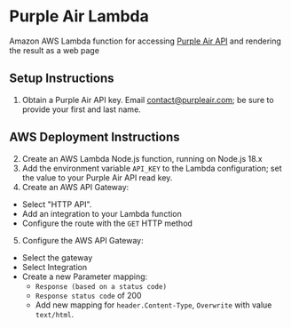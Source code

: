 # Purple Air Lambda
Amazon AWS Lambda function for accessing [Purple Air API](https://api.purpleair.com/) and rendering the result as a web page

## Setup Instructions
1. Obtain a Purple Air API key.  Email contact@purpleair.com; be sure to provide your first and last name.

## AWS Deployment Instructions
2. Create an AWS Lambda Node.js function, running on Node.js 18.x
3. Add the environment variable `API_KEY` to the Lambda configuration; set the value to your Purple Air API read key.  
4. Create an AWS API Gateway:
- Select "HTTP API".
- Add an integration to your Lambda function
- Configure the route with the `GET` HTTP method
5. Configure the AWS API Gateway:
- Select the gateway
- Select Integration
- Create a new Parameter mapping:
  * `Response (based on a status code)`
  * `Response status code` of 200
  * Add new mapping for `header.Content-Type`, `Overwrite` with value `text/html`.

